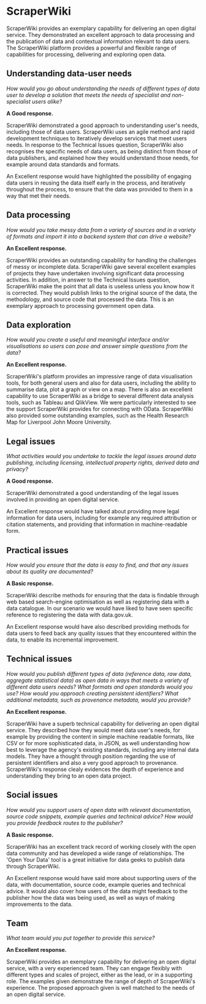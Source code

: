 # ScraperWiki

ScraperWiki provides an exemplary capability for delivering an open digital service. They demonstrated an excellent approach to data processing and the publication of data and contextual information relevant to data users. The ScraperWiki platform provides a powerful and flexible range of capabilities for processing, delivering and exploring open data.

## Understanding data-user needs

*How would you go about understanding the needs of different types of data user to develop a solution that meets the needs of specialist and non-specialist users alike?*

**A Good response.**

ScraperWiki demonstrated a good approach to understanding user's needs, including those of data users. ScraperWiki uses an agile method and rapid development techniques to iteratively develop services that meet users needs. In response to the Technical Issues question, ScraperWiki also recognises the specific needs of data users, as being distinct from those of data publishers, and explained how they would understand those needs, for example around data standards and formats. 

An Excellent response would have highlighted the possibility of engaging data users in reusing the data itself early in the process, and iteratively throughout the process, to ensure that the data was provided to them in a way that met their needs.

## Data processing

*How would you take messy data from a variety of sources and in a variety of formats and import it into a backend system that can drive a website?*

**An Excellent response.**

ScraperWiki provides an outstanding capability for handling the challenges of messy or incomplete data. ScraperWiki gave several excellent examples of projects they have undertaken involving significant data processing activities. In addition, in answer to the Technical Issues question, ScraperWiki make the point that all data is useless unless you know how it is corrected. They would publish links to the original source of the data, the methodology, and source code that processed the data. This is an exemplary approach to processing government open data.

## Data exploration

*How would you create a useful and meaningful interface and/or visualisations so users can pose and answer simple questions from the data?*

**An Excellent response.**

ScraperWiki's platform provides an impressive range of data visualisation tools, for both general users and also for data users, including the ability to summarise data, plot a graph or view on a map. There is also an excellent capability to use ScraperWiki as a bridge to several different data analysis tools, such as Tableau and QlikView. We were particularly interested to see the support ScraperWiki provides for connecting with OData. ScraperWiki also provided some outstanding examples, such as the Health Research Map for Liverpool John Moore University.

## Legal issues

*What activities would you undertake to tackle the legal issues around data publishing, including licensing, intellectual property rights, derived data and privacy?*

**A Good response.**

ScraperWiki demonstrated a good understanding of the legal issues involved in providing an open digital service.

An Excellent response would have talked about providing more legal information for data users, including for example any required attribution or citation statements, and providing that information in machine-readable form.

## Practical issues

*How would you ensure that the data is easy to find, and that any issues about its quality are documented?*

**A Basic response.**

ScraperWiki describe methods for ensuring that the data is findable through web based search-engine optimisation as well as registering data with a data catalogue. In our scenario we would have liked to have seen specific reference to registering the data with data.gov.uk.

An Excellent response would have also described providing methods for data users to feed back any quality issues that they encountered within the data, to enable its incremental improvement.

## Technical issues

*How would you publish different types of data (reference data, raw data, aggregate statistical data) as open data in ways that meets a variety of different data users needs? What formats and open standards would you use? How would you approach creating persistent identifiers? What additional metadata, such as provenance metadata, would you provide?*

**An Excellent response.**

ScraperWiki have a superb technical capability for delivering an open digital service. They described how they would meet data user's needs, for example by providing the content in simple machine readable formats, like CSV or for more sophisticated data, in JSON, as well understanding how best to leverage the agency's existing standards, including any internal data models. They have a thought through position regarding the use of persistent identifiers and also a very good approach to provenance. ScraperWiki's response clealy evidences the depth of experience and understanding they bring to an open data project.

## Social issues

*How would you support users of open data with relevant documentation, source code snippets, example queries and technical advice? How would you provide feedback routes to the publisher?*

**A Basic response.**

ScraperWiki has an excellent track record of working closely with the open data community and has developed a wide range of relationships. The 'Open Your Data' tool is a great initiative for data geeks to publish data through ScraperWiki.

An Excellent response would have said more about supporting users of the data, with documentation, source code, example queries and technical advice. It would also cover how users of the data might feedback to the publisher how the data was being used, as well as ways of making improvements to the data. 

## Team

*What team would you put together to provide this service?*

**An Excellent response.**

ScraperWiki provides an exemplary capability for delivering an open digital service, with a very experienced team. They can engage flexibly with different types and scales of project, either as the lead, or in a supporting role. The examples given demonstrate the range of depth of ScraperWiki's experience. The proposed approach given is well matched to the needs of an open digital service.
